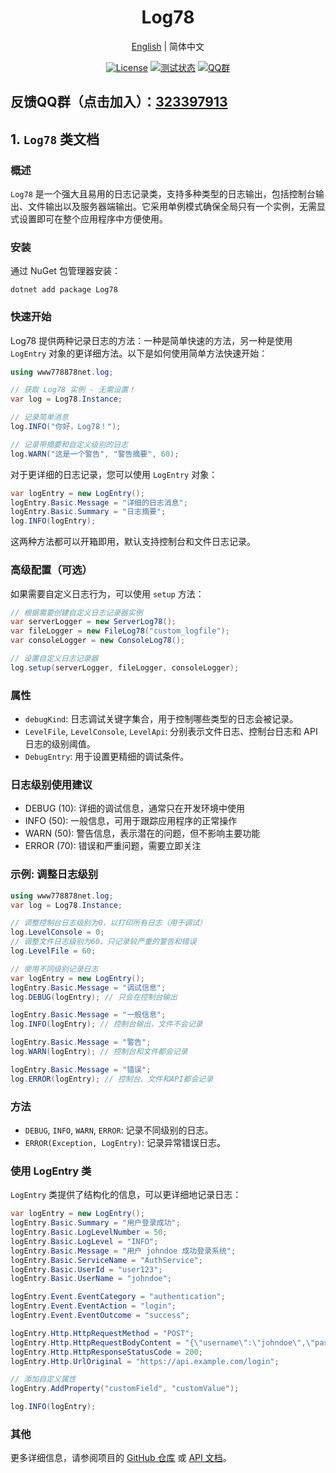 
<h1 align="center">Log78</h1>
<div align="center">

[English](./README.md) | 简体中文

[![License](https://img.shields.io/badge/license-Apache%202-green.svg)](https://www.apache.org/licenses/LICENSE-2.0)
[![测试状态](https://github.com/www778878net/Log78/actions/workflows/BuildandTest.yml/badge.svg?branch=main)](https://github.com/www778878net/Log78/actions/workflows/BuildandTest.yml)
[![QQ群](https://img.shields.io/badge/QQ群-323397913-blue.svg?style=flat-square&color=12b7f5&logo=qq)](https://qm.qq.com/cgi-bin/qm/qr?k=it9gUUVdBEDWiTOH21NsoRHAbE9IAzAO&jump_from=webapi&authKey=KQwSXEPwpAlzAFvanFURm0Foec9G9Dak0DmThWCexhqUFbWzlGjAFC7t0jrjdKdL)
</div>

## 反馈QQ群（点击加入）：[323397913](https://qm.qq.com/cgi-bin/qm/qr?k=it9gUUVdBEDWiTOH21NsoRHAbE9IAzAO&jump_from=webapi&authKey=KQwSXEPwpAlzAFvanFURm0Foec9G9Dak0DmThWCexhqUFbWzlGjAFC7t0jrjdKdL)

## 1. `Log78` 类文档 

### 概述

`Log78` 是一个强大且易用的日志记录类，支持多种类型的日志输出，包括控制台输出、文件输出以及服务器端输出。它采用单例模式确保全局只有一个实例，无需显式设置即可在整个应用程序中方便使用。

### 安装

通过 NuGet 包管理器安装：

```
dotnet add package Log78 
```

### 快速开始

Log78 提供两种记录日志的方法：一种是简单快速的方法，另一种是使用 `LogEntry` 对象的更详细方法。以下是如何使用简单方法快速开始：

```csharp
using www778878net.log;

// 获取 Log78 实例 - 无需设置！
var log = Log78.Instance;

// 记录简单消息
log.INFO("你好，Log78！");

// 记录带摘要和自定义级别的日志
log.WARN("这是一个警告", "警告摘要", 60);
```

对于更详细的日志记录，您可以使用 `LogEntry` 对象：

```csharp
var logEntry = new LogEntry();
logEntry.Basic.Message = "详细的日志消息";
logEntry.Basic.Summary = "日志摘要";
log.INFO(logEntry);
```

这两种方法都可以开箱即用，默认支持控制台和文件日志记录。

### 高级配置（可选）

如果需要自定义日志行为，可以使用 `setup` 方法：

```csharp
// 根据需要创建自定义日志记录器实例
var serverLogger = new ServerLog78();
var fileLogger = new FileLog78("custom_logfile");
var consoleLogger = new ConsoleLog78();

// 设置自定义日志记录器
log.setup(serverLogger, fileLogger, consoleLogger);
```

### 属性

- `debugKind`: 日志调试关键字集合，用于控制哪些类型的日志会被记录。
- `LevelFile`, `LevelConsole`, `LevelApi`: 分别表示文件日志、控制台日志和 API 日志的级别阈值。
- `DebugEntry`: 用于设置更精细的调试条件。

### 日志级别使用建议

- DEBUG (10): 详细的调试信息，通常只在开发环境中使用
- INFO (50): 一般信息，可用于跟踪应用程序的正常操作
- WARN (50): 警告信息，表示潜在的问题，但不影响主要功能
- ERROR (70): 错误和严重问题，需要立即关注

### 示例: 调整日志级别

```csharp
using www778878net.log;
var log = Log78.Instance;

// 调整控制台日志级别为0，以打印所有日志（用于调试）
log.LevelConsole = 0;
// 调整文件日志级别为60，只记录较严重的警告和错误
log.LevelFile = 60;

// 使用不同级别记录日志
var logEntry = new LogEntry();
logEntry.Basic.Message = "调试信息";
log.DEBUG(logEntry); // 只会在控制台输出

logEntry.Basic.Message = "一般信息";
log.INFO(logEntry); // 控制台输出，文件不会记录

logEntry.Basic.Message = "警告";
log.WARN(logEntry); // 控制台和文件都会记录

logEntry.Basic.Message = "错误";
log.ERROR(logEntry); // 控制台、文件和API都会记录
```

### 方法

- `DEBUG`, `INFO`, `WARN`, `ERROR`: 记录不同级别的日志。
- `ERROR(Exception, LogEntry)`: 记录异常错误日志。

### 使用 LogEntry 类

`LogEntry` 类提供了结构化的信息，可以更详细地记录日志：

```csharp
var logEntry = new LogEntry();
logEntry.Basic.Summary = "用户登录成功";
logEntry.Basic.LogLevelNumber = 50;
logEntry.Basic.LogLevel = "INFO";
logEntry.Basic.Message = "用户 johndoe 成功登录系统";
logEntry.Basic.ServiceName = "AuthService";
logEntry.Basic.UserId = "user123";
logEntry.Basic.UserName = "johndoe";

logEntry.Event.EventCategory = "authentication";
logEntry.Event.EventAction = "login";
logEntry.Event.EventOutcome = "success";

logEntry.Http.HttpRequestMethod = "POST";
logEntry.Http.HttpRequestBodyContent = "{\"username\":\"johndoe\",\"password\":\"*****\"}";
logEntry.Http.HttpResponseStatusCode = 200;
logEntry.Http.UrlOriginal = "https://api.example.com/login";

// 添加自定义属性
logEntry.AddProperty("customField", "customValue");

log.INFO(logEntry);
```

### 其他

更多详细信息，请参阅项目的 [GitHub 仓库](https://github.com/www778878net/Log78) 或 [API 文档](http://www.778878.net/docs/#/Log78/)。
